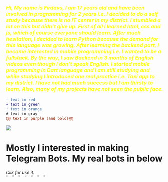 
<h3 ><i style="color: yellow!important;"> Hi, My name is Firdavs, I am 17 years old and have been involved in programming for 2 years i.e. I decided to do a self study because there is no IT center in my 
district. I stumbled a lot on this but didn’t give up. First of all I learned html, css and js, which of course everyone should learn. After much hesitation, I decided 
to learn Python because the demand for this language was growing. After learning the backend part, I became interested in mobile programming i.e. I wanted to be a 
fullstack. By the way, I saw Backend in 3 months of English videos even though I don’t speak English. I started mobile programming in Dart language and I am still 
studying and while studying I introduced one real practice i.e. Taxi app to my district. I have not had much success but I am thirsty to learn. Also, many of my projects 
have not seen the public face. </i> </h3>

```diff
- text in red
+ text in green
! text in orange
# text in gray
@@ text in purple (and bold)@@
```
<img src="https://user-images.githubusercontent.com/84655445/204248179-8bf4a7f9-44a8-4ec0-9628-c7cd5279fe06.png">

<br>
<h1>Mostly I interested in making Telegram Bots. My real bots in below</h1> 
<i>Clik for use it.</i>
<br>

<div style="display:flex">
<a href="https://t.me/orqa_fonni_kesuvchi_bot"> <img src="https://telegra.ph/file/b389a5d8f65ce447b9e5f.png"  width="48%" height="50%" /> </a>
<a href="https://t.me/pubg_nick_logo_bot"> <img src="https://telegra.ph/file/2896e0d5b44b17e0336c1.png"  width="48%" height="50%" /> </a>
<a href="https://t.me/text_to_font_bot"> <img src="https://telegra.ph/file/8bf15abc39a526de99ba8.png"  width="48%" height="50%" /> </a>
<a href="https://t.me/mockup_design_bot"> <img src="https://telegra.ph/file/955587a7d4ecdf55425a4.png"  width="48%" height="50%" /> </a>
<a href="https://t.me/karaoke_maker_bot"> <img src="https://telegra.ph/file/17891e5eabfa2a69e5480.png"  width="48%" height="50%" /> </a>
<a href="https://t.me/jilvador_bot"> <img src="https://telegra.ph/file/8e754147793a0738c60e8.png"  width="48%" height="50%" /> </a>
<a href="https://t.me/math_solver_robot"> <img src="https://telegra.ph/file/3e1deae86690d73f6935a.png"  width="48%" height="50%" /> </a>
</div>

